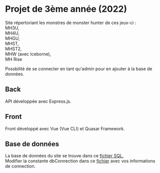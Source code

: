 # Projet de 3ème année (2022)
Site répertoriant les monstres de monster hunter de ces jeux-ci :  
MH3U,  
MH4U,  
MHGU,  
MHST,  
MHST2,  
MHW (avec Iceborne),  
MH Rise

Possbilité de se connecter en tant qu'admin pour en ajouter à la base de données.

## Back
API développée avec Express.js.

## Front
Front développé avec Vue (Vue CLI) et Quasar Framework.

## Base de données
La base de données du site se trouve dans ce [fichier SQL.](https://github.com/Pappouth/Site-MH/blob/main/backend/src/site_mh.sql)  
Modifier la constante dbConnection dans ce [fichier](https://github.com/Pappouth/Site-MH/blob/main/backend/src/main.js) avec vos informations de connection.
